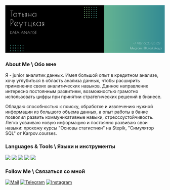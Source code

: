 <img src= "https://github.com/Reuttskaya/Reuttskaya/blob/main/header_1.png"/>

### About Me \ Обо мне
Я  - junior аналитик данных. 
Имея большой опыт в кредитном анализе, хочу углубиться в область анализа данных, чтобы расширить применение своих аналитических навыков. Данное направление интересно постоянным развитием, возможностью грамотно использовать цифры при принятии стратегических решений в бизнесе.

Обладаю способностью к поиску, обработке и извлечению нужной информации из большого объема данных, а опыт работы в банке позволил развить коммуникативные навыки, стрессоустойчивость. Легко усваиваю новую информацию и постоянно развиваю свои навыки: прохожу курсы "Основы статистики" на Stepik, "Симулятор SQL" от Karpov.courses.


### Languages & Tools \ Языки и инструменты
<img src="https://img.shields.io/badge/python%20-%2314354C.svg?&style=for-the-badge&logo=python&logoColor=white"/>
<img src ="https://img.shields.io/badge/postgres-%23316192.svg?&style=for-the-badge&logo=postgresql&logoColor=white"/>
<img src="https://img.shields.io/badge/pandas%20-%23150458.svg?&style=for-the-badge&logo=pandas&logoColor=white" />
<img src="https://img.shields.io/badge/numpy%20-%23013243.svg?&style=for-the-badge&logo=numpy&logoColor=white" />
<img src="https://img.shields.io/badge/gitlab%20-%23181717.svg?&style=for-the-badge&logo=gitlab&logoColor=white"/>

### Follow Me \ Связаться со мной
[![Mail](https://img.shields.io/badge/-mail-69b5cc?style=for-the-badge&logo=mail)](mailto:rts.85@mail.com)
[![Telegram](https://img.shields.io/badge/-Telegram-69b5cc?style=for-the-badge&logo=Telegram)](https://t.me/t_reuttskaya)
[![Instagram](https://img.shields.io/badge/-Instagram-69b5cc?style=for-the-badge&logo=Instagram)](https://www.instagram.com/t.reuttskaya)
